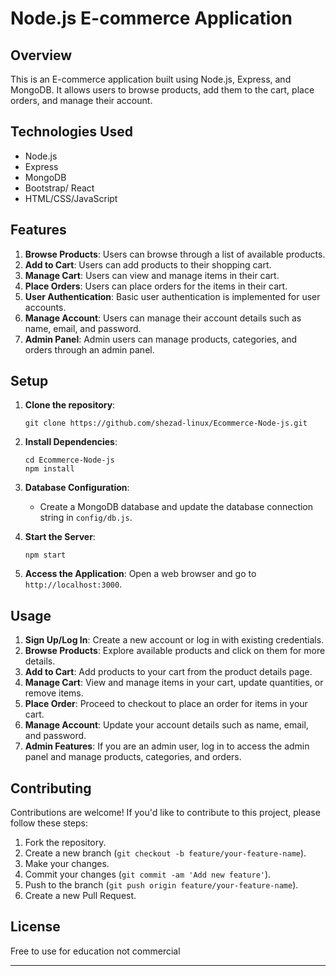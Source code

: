 

# Node.js E-commerce Application

## Overview

This is an E-commerce application built using Node.js, Express, and MongoDB. It allows users to browse products, add them to the cart, place orders, and manage their account.

## Technologies Used

- Node.js
- Express
- MongoDB
- Bootstrap/ React
- HTML/CSS/JavaScript

## Features

1. **Browse Products**: Users can browse through a list of available products.
2. **Add to Cart**: Users can add products to their shopping cart.
3. **Manage Cart**: Users can view and manage items in their cart.
4. **Place Orders**: Users can place orders for the items in their cart.
5. **User Authentication**: Basic user authentication is implemented for user accounts.
6. **Manage Account**: Users can manage their account details such as name, email, and password.
7. **Admin Panel**: Admin users can manage products, categories, and orders through an admin panel.

## Setup

1. **Clone the repository**:
   ```
   git clone https://github.com/shezad-linux/Ecommerce-Node-js.git
   ```

2. **Install Dependencies**:
   ```
   cd Ecommerce-Node-js
   npm install
   ```

3. **Database Configuration**:
   - Create a MongoDB database and update the database connection string in `config/db.js`.

4. **Start the Server**:
   ```
   npm start
   ```

5. **Access the Application**:
   Open a web browser and go to `http://localhost:3000`.

## Usage

1. **Sign Up/Log In**: Create a new account or log in with existing credentials.
2. **Browse Products**: Explore available products and click on them for more details.
3. **Add to Cart**: Add products to your cart from the product details page.
4. **Manage Cart**: View and manage items in your cart, update quantities, or remove items.
5. **Place Order**: Proceed to checkout to place an order for items in your cart.
6. **Manage Account**: Update your account details such as name, email, and password.
7. **Admin Features**: If you are an admin user, log in to access the admin panel and manage products, categories, and orders.

## Contributing

Contributions are welcome! If you'd like to contribute to this project, please follow these steps:

1. Fork the repository.
2. Create a new branch (`git checkout -b feature/your-feature-name`).
3. Make your changes.
4. Commit your changes (`git commit -am 'Add new feature'`).
5. Push to the branch (`git push origin feature/your-feature-name`).
6. Create a new Pull Request.

## License

Free to use for education not commercial 

---

